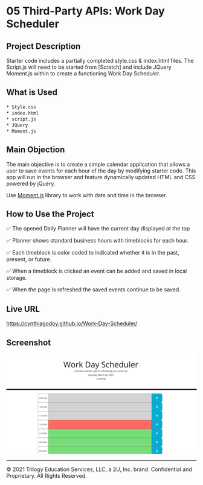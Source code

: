 # 05 Third-Party APIs: Work Day Scheduler

## Project Description

Starter code includes a partially completed style.css & index.html files. The Script.js will need to be started from [Scratch] and include JQuery Moment.js within to create a functioning Work Day Scheduler.

## What is Used
    * Style.css
    * index.html
    * script.js
    * JQuery
    * Moment.js

## Main Objection

The main objective is to create a simple calendar application that allows a user to save events for each hour of the day by modifying starter code. This app will run in the browser and feature dynamically updated HTML and CSS powered by jQuery.

Use [Moment.js](https://momentjs.com/) library to work with date and time in the browser.

## How to Use the Project

✅ The opened Daily Planner will have the current day displayed at the top

✅ Planner shows standard business hours with timeblocks for each hour.

✅ Each timeblock is color coded to indicated whether it is in the past, present, or future.

✅ When a timeblock is clicked an event can be added and saved in local storage.

✅ When the page is refreshed the saved events continue to be saved.

## Live URL
https://cynthiagodoy.github.io/Work-Day-Scheduler/

## Screenshot
![](images/Scheduler.PNG)

- - -
© 2021 Trilogy Education Services, LLC, a 2U, Inc. brand. Confidential and Proprietary. All Rights Reserved.